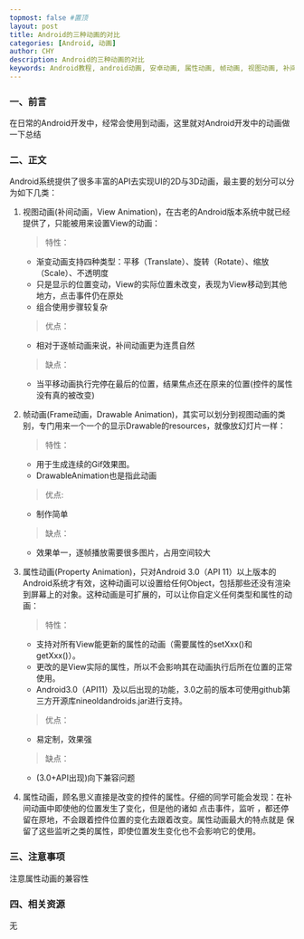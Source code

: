 ```yaml
---
topmost: false #置顶
layout: post
title: Android的三种动画的对比
categories: [Android, 动画]
author: CHY
description: Android的三种动画的对比
keywords: Android教程, android动画, 安卓动画, 属性动画, 帧动画, 视图动画, 补间动画
---
```


### 一、前言
在日常的Android开发中，经常会使用到动画，这里就对Android开发中的动画做一下总结

### 二、正文
Android系统提供了很多丰富的API去实现UI的2D与3D动画，最主要的划分可以分为如下几类：

1. 视图动画(补间动画，View Animation)，在古老的Android版本系统中就已经提供了，只能被用来设置View的动画：
    
    > 特性：
      - 渐变动画支持四种类型：平移（Translate）、旋转（Rotate）、缩放（Scale）、不透明度
      - 只是显示的位置变动，View的实际位置未改变，表现为View移动到其他地方，点击事件仍在原处
      - 组合使用步骤较复杂
   
    > 优点：
      - 相对于逐帧动画来说，补间动画更为连贯自然
   
    > 缺点：
      - 当平移动画执行完停在最后的位置，结果焦点还在原来的位置(控件的属性没有真的被改变)

1. 帧动画(Frame动画，Drawable Animation)，其实可以划分到视图动画的类别，专门用来一个一个的显示Drawable的resources，就像放幻灯片一样：
    
    > 特性：
      - 用于生成连续的Gif效果图。
      - DrawableAnimation也是指此动画
    
    > 优点:
      - 制作简单
    
    > 缺点：
      - 效果单一，逐帧播放需要很多图片，占用空间较大

1. 属性动画(Property Animation)，只对Android 3.0（API 11）以上版本的Android系统才有效，这种动画可以设置给任何Object，包括那些还没有渲染到屏幕上的对象。这种动画是可扩展的，可以让你自定义任何类型和属性的动画：
    
    > 特性：
      - 支持对所有View能更新的属性的动画（需要属性的setXxx()和getXxx()）。
      - 更改的是View实际的属性，所以不会影响其在动画执行后所在位置的正常使用。
      - Android3.0（API11）及以后出现的功能，3.0之前的版本可使用github第三方开源库nineoldandroids.jar进行支持。
    
    > 优点：
      - 易定制，效果强
    
    > 缺点：
      - (3.0+API出现)向下兼容问题

1. 属性动画，顾名思义直接是改变的控件的属性。仔细的同学可能会发现：在补间动画中即使他的位置发生了变化，但是他的诸如 点击事件，监听 ，都还停留在原地，不会跟着控件位置的变化去跟着改变。属性动画最大的特点就是 保留了这些监听之类的属性，即使位置发生变化也不会影响它的使用。

### 三、注意事项
注意属性动画的兼容性

### 四、相关资源
无
